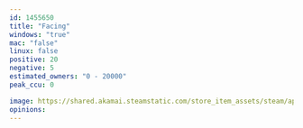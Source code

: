 ```yaml
---
id: 1455650
title: "Facing"
windows: "true"
mac: "false"
linux: false
positive: 20
negative: 5
estimated_owners: "0 - 20000"
peak_ccu: 0

image: https://shared.akamai.steamstatic.com/store_item_assets/steam/apps/1455650/header.jpg?t=1646064605
opinions:
---
```


